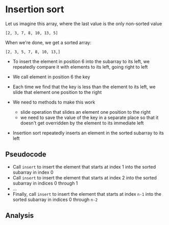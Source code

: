 # Insertion sort

Let us imagine this array, where the last value is the only non-sorted value

```
[2, 3, 7, 8, 10, 13, 5]
```

When we're done, we get a sorted array:

```
[2, 3, 5, 7, 8, 10, 13,]
```

* To insert the element in position 6 into the subarray to its left, we repeatedly compare it with elements to its left, going right to left
* We call element in position 6 the key
* Each time we find that the key is less than the element to its left, we slide that element one position to the right
* We need to methods to make this work
  - slide operation that slides an element one position to the right
  - we need to save the value of the key in a separate place so that it doesn't get overridden by the element to its immediate left

* Insertion sort repeatedly inserts an element in the sorted subarray to its left

## Pseudocode

* Call `insert` to insert the element that starts at index 1 into the sorted subarray in index 0
* Call `insert` to insert the element that starts at index 2 into the sorted subarray in indices 0 through 1
* ...
* Finally, call `insert` to insert the element that starts at index `n-1` into the sorted subarray in indices 0 through `n-2`

## Analysis

